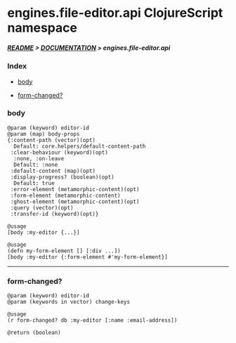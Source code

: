
# engines.file-editor.api ClojureScript namespace

##### [README](../../../../README.md) > [DOCUMENTATION](../../../COVER.md) > engines.file-editor.api

### Index

- [body](#body)

- [form-changed?](#form-changed)

### body

```
@param (keyword) editor-id
@param (map) body-props
{:content-path (vector)(opt)
  Default: core.helpers/default-content-path
 :clear-behaviour (keyword)(opt)
  :none, :on-leave
  Default: :none
 :default-content (map)(opt)
 :display-progress? (boolean)(opt)
  Default: true
 :error-element (metamorphic-content)(opt)
 :form-element (metamorphic-content)
 :ghost-element (metamorphic-content)(opt)
 :query (vector)(opt)
 :transfer-id (keyword)(opt)}
```

```
@usage
[body :my-editor {...}]
```

```
@usage
(defn my-form-element [] [:div ...])
[body :my-editor {:form-element #'my-form-element}]
```

---

### form-changed?

```
@param (keyword) editor-id
@param (keywords in vector) change-keys
```

```
@usage
(r form-changed? db :my-editor [:name :email-address])
```

```
@return (boolean)
```